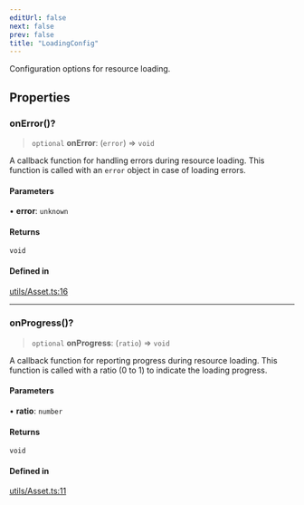 ```yaml
---
editUrl: false
next: false
prev: false
title: "LoadingConfig"
---
```


Configuration options for resource loading.

## Properties

### onError()?

> `optional` **onError**: (`error`) => `void`

A callback function for handling errors during resource loading.
This function is called with an `error` object in case of loading errors.

#### Parameters

• **error**: `unknown`

#### Returns

`void`

#### Defined in

[utils/Asset.ts:16](https://github.com/luigidenora/three.ez/blob/57bd50835d7b63a4eed7f77bf46f98834d85a05c/src/utils/Asset.ts#L16)

***

### onProgress()?

> `optional` **onProgress**: (`ratio`) => `void`

A callback function for reporting progress during resource loading.
This function is called with a ratio (0 to 1) to indicate the loading progress.

#### Parameters

• **ratio**: `number`

#### Returns

`void`

#### Defined in

[utils/Asset.ts:11](https://github.com/luigidenora/three.ez/blob/57bd50835d7b63a4eed7f77bf46f98834d85a05c/src/utils/Asset.ts#L11)
